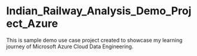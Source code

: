 # Indian_Railway_Analysis_Demo_Project_Azure
This is sample demo use case project created to showcase my learning journey of Microsoft Azure Cloud Data Engineering.
